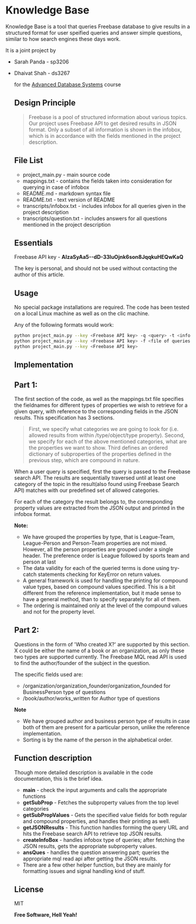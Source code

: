 Knowledge Base
=========

Knowledge Base is a tool that queries Freebase database to give results in a structured format for user speified queries and answer simple questions, similar to how search engines these days work.

It is a joint project by
  - Sarah Panda - sp3206
  - Dhaivat Shah - ds3267

    for the [Advanced Database Systems](http://www.cs.columbia.edu/~gravano/cs6111/) course

    Design Principle
    ----------------

    > Freebase is a pool of structured information about various topics. 
    > Our project uses Freebase API to get desired results in JSON format. Only a subset of all information
    > is shown in the infobox, which is in accordance with the fields mentioned in the project description.
    
    File List
    ----
    - project_main.py - main source code
    - mappings.txt - contains the fields taken into consideration for querying in case of infobox
    - README.md - markdown syntax file
    - README.txt - text version of README
    - transcripts/infobox.txt - includes infobox for all queries given in the project description
    - transcripts/question.txt - includes answers for all questions mentioned in the project description


    Essentials
    ----

    Freebase API key - **AIzaSyAa5--dD-33luOjnk6son8JqqkuHEQwKaQ**

    The key is personal, and should not be used without contacting the author of this article.

    Usage
    -----------
    
    No special package installations are required. The code has been tested on a local Linux machine as well as on the clic machine.
    
    Any of the following formats would work:
    
    ```sh
    python project_main.py --key <Freebase API key> -q <query> -t <infobox|question>
    python project_main.py --key <Freebase API key> -f <file of queries> -t <infobox|question>
    python project_main.py --key <Freebase API key>
    
    ```

    Implementation
    ---------------
    Part 1:
    -------
    
    The first section of the code, as well as the mappings.txt file specifies the fieldnames for different types of properties we wish to retrieve for a given query, with reference to the corresponding fields in the JSON results. This specification has 3 sections. 
    > First, we specify what categories we are going to look for (i.e. allowed results from within /type/object/type property). 
    > Second, we specify for each of the above mentioned categories, what are the properties we want to show.
    > Third defines an ordered dictionary of subproperties of the properties defined in the previous step, which are compound in nature.
    
    When a user query is specified, first the query is passed to the Freebase search API. The results are sequentially traversed until at least one category of the topic in the result(also found using Freebase Search API) matches with our predefined set of allowed categories. 
    
    For each of the category the result belongs to, the corresponding property values are extracted from the JSON output and printed in the infobox format.

    **Note:**

    - We have grouped the properties by type, that is League-Team, League-Person and Person-Team properties are not mixed. However, all the person properties are grouped under a single header. The preference order is League followed by sports team and person at last
    - The data validity for each of the queried terms is done using try-catch statements checking for KeyError on return values.
    - A general framework is used for handling the printing for compound value types, based on compound values specified. This is a bit different from the reference implementation, but it made sense to have a general method, than to specify separately for all of them.
    - The ordering is maintained only at the level of the compound values and not for the property level.
    
    Part 2:
    -------
    
    Questions in the form of 'Who created X?' are supported by this section. X could be either the name of a book or an organization, as only these two types are supported currently. The Freebase MQL read API is used to find the author/founder of the subject in the question. 
    
    The specific fields used are:
    
    - /organization/organization_founder/organization_founded for BusinessPerson type of questions
    - /book/author/works_written for Author type of questions
    
    **Note**
    
    - We have grouped author and business person type of results in case both of them are present for a particular person, unlike the reference implementation.
    - Sorting is by the name of the person in the alphabetical order.
    
    
    Function description
    ---------------------
    Though more detailed description is available in the code documentation, this is the brief idea.
    
    - **main** - check the input arguments and calls the appropriate functions
    - **getSubProp** - Fetches the subproperty values from the top level categories
    - **getSubPropValues** - Gets the specified value fields for both regular and compound properties, and handles their printing as well.
    - **getJSONResults** - This function handles forming the query URL and hits the Freebase search API to retrieve top JSON
    results.
    - **createInfoBox** -  handles infobox type of queries; after fetching the JSON results, gets the appropriate subproperty values.
    - **ansQues** -  handles the question answering part; queries the appropriate mql read api after getting the JSON results.
    - There are a few other helper function, but they are mainly for formatting issues and signal handling kind of stuff.
    

    License
    ----

    MIT


    **Free Software, Hell Yeah!**
